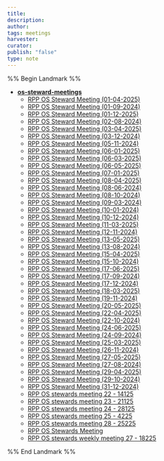 ```yaml
---
title: 
description: 
author: 
tags: meetings
harvester: 
curator: 
publish: "false"
type: note
---
```

%% Begin Landmark %%
- **[os-steward-meetings](notes/rpp/rpp-archive/rpp-meetings/os-steward-meetings/os-steward-meetings.md)**
  - [RPP OS Steward Meeting (01-04-2025)](notes/rpp/rpp-archive/rpp-meetings/os-steward-meetings/RPP%20OS%20Steward%20Meeting%20(01-04-2025).md)
  - [RPP OS Steward Meeting (01-09-2024)](notes/rpp/rpp-archive/rpp-meetings/os-steward-meetings/RPP%20OS%20Steward%20Meeting%20(01-09-2024).md)
  - [RPP OS Steward Meeting (01-12-2025)](notes/rpp/rpp-archive/rpp-meetings/os-steward-meetings/RPP%20OS%20Steward%20Meeting%20(01-12-2025).md)
  - [RPP OS Steward Meeting (02-08-2024)](notes/rpp/rpp-archive/rpp-meetings/os-steward-meetings/RPP%20OS%20Steward%20Meeting%20(02-08-2024).md)
  - [RPP OS Steward Meeting (03-04-2025)](notes/rpp/rpp-archive/rpp-meetings/os-steward-meetings/RPP%20OS%20Steward%20Meeting%20(03-04-2025).md)
  - [RPP OS Steward Meeting (03-12-2024)](notes/rpp/rpp-archive/rpp-meetings/os-steward-meetings/RPP%20OS%20Steward%20Meeting%20(03-12-2024).md)
  - [RPP OS Steward Meeting (05-11-2024)](notes/rpp/rpp-archive/rpp-meetings/os-steward-meetings/RPP%20OS%20Steward%20Meeting%20(05-11-2024).md)
  - [RPP OS Steward Meeting (06-01-2025)](notes/rpp/rpp-archive/rpp-meetings/os-steward-meetings/RPP%20OS%20Steward%20Meeting%20(06-01-2025).md)
  - [RPP OS Steward Meeting (06-03-2025)](notes/rpp/rpp-archive/rpp-meetings/os-steward-meetings/RPP%20OS%20Steward%20Meeting%20(06-03-2025).md)
  - [RPP OS Steward Meeting (06-05-2025)](notes/rpp/rpp-archive/rpp-meetings/os-steward-meetings/RPP%20OS%20Steward%20Meeting%20(06-05-2025).md)
  - [RPP OS Steward Meeting (07-01-2025)](notes/rpp/rpp-archive/rpp-meetings/os-steward-meetings/RPP%20OS%20Steward%20Meeting%20(07-01-2025).md)
  - [RPP OS Steward Meeting (08-04-2025)](notes/rpp/rpp-archive/rpp-meetings/os-steward-meetings/RPP%20OS%20Steward%20Meeting%20(08-04-2025).md)
  - [RPP OS Steward Meeting (08-06-2024)](notes/rpp/rpp-archive/rpp-meetings/os-steward-meetings/RPP%20OS%20Steward%20Meeting%20(08-06-2024).md)
  - [RPP OS Steward Meeting (08-10-2024)](notes/rpp/rpp-archive/rpp-meetings/os-steward-meetings/RPP%20OS%20Steward%20Meeting%20(08-10-2024).md)
  - [RPP OS Steward Meeting (09-03-2024)](notes/rpp/rpp-archive/rpp-meetings/os-steward-meetings/RPP%20OS%20Steward%20Meeting%20(09-03-2024).md)
  - [RPP OS Steward Meeting (10-01-2024)](notes/rpp/rpp-archive/rpp-meetings/os-steward-meetings/RPP%20OS%20Steward%20Meeting%20(10-01-2024).md)
  - [RPP OS Steward Meeting (10-12-2024)](notes/rpp/rpp-archive/rpp-meetings/os-steward-meetings/RPP%20OS%20Steward%20Meeting%20(10-12-2024).md)
  - [RPP OS Steward Meeting (11-03-2025)](notes/rpp/rpp-archive/rpp-meetings/os-steward-meetings/RPP%20OS%20Steward%20Meeting%20(11-03-2025).md)
  - [RPP OS Steward Meeting (12-11-2024)](notes/rpp/rpp-archive/rpp-meetings/os-steward-meetings/RPP%20OS%20Steward%20Meeting%20(12-11-2024).md)
  - [RPP OS Steward Meeting (13-05-2025)](notes/rpp/rpp-archive/rpp-meetings/os-steward-meetings/RPP%20OS%20Steward%20Meeting%20(13-05-2025).md)
  - [RPP OS Steward Meeting (13-08-2024)](notes/rpp/rpp-archive/rpp-meetings/os-steward-meetings/RPP%20OS%20Steward%20Meeting%20(13-08-2024).md)
  - [RPP OS Steward Meeting (15-04-2025)](notes/rpp/rpp-archive/rpp-meetings/os-steward-meetings/RPP%20OS%20Steward%20Meeting%20(15-04-2025).md)
  - [RPP OS Steward Meeting (15-10-2024)](notes/rpp/rpp-archive/rpp-meetings/os-steward-meetings/RPP%20OS%20Steward%20Meeting%20(15-10-2024).md)
  - [RPP OS Steward Meeting (17-06-2025)](notes/rpp/rpp-archive/rpp-meetings/os-steward-meetings/RPP%20OS%20Steward%20Meeting%20(17-06-2025).md)
  - [RPP OS Steward Meeting (17-09-2024)](notes/rpp/rpp-archive/rpp-meetings/os-steward-meetings/RPP%20OS%20Steward%20Meeting%20(17-09-2024).md)
  - [RPP OS Steward Meeting (17-12-2024)](notes/rpp/rpp-archive/rpp-meetings/os-steward-meetings/RPP%20OS%20Steward%20Meeting%20(17-12-2024).md)
  - [RPP OS Steward Meeting (18-03-2025)](notes/rpp/rpp-archive/rpp-meetings/os-steward-meetings/RPP%20OS%20Steward%20Meeting%20(18-03-2025).md)
  - [RPP OS Steward Meeting (19-11-2024)](notes/rpp/rpp-archive/rpp-meetings/os-steward-meetings/RPP%20OS%20Steward%20Meeting%20(19-11-2024).md)
  - [RPP OS Steward Meeting (20-05-2025)](notes/rpp/rpp-archive/rpp-meetings/os-steward-meetings/RPP%20OS%20Steward%20Meeting%20(20-05-2025).md)
  - [RPP OS Steward Meeting (22-04-2025)](notes/rpp/rpp-archive/rpp-meetings/os-steward-meetings/RPP%20OS%20Steward%20Meeting%20(22-04-2025).md)
  - [RPP OS Steward Meeting (22-10-2024)](notes/rpp/rpp-archive/rpp-meetings/os-steward-meetings/RPP%20OS%20Steward%20Meeting%20(22-10-2024).md)
  - [RPP OS Steward Meeting (24-06-2025)](notes/rpp/rpp-archive/rpp-meetings/os-steward-meetings/RPP%20OS%20Steward%20Meeting%20(24-06-2025).md)
  - [RPP OS Steward Meeting (24-09-2024)](notes/rpp/rpp-archive/rpp-meetings/os-steward-meetings/RPP%20OS%20Steward%20Meeting%20(24-09-2024).md)
  - [RPP OS Steward Meeting (25-03-2025)](notes/rpp/rpp-archive/rpp-meetings/os-steward-meetings/RPP%20OS%20Steward%20Meeting%20(25-03-2025).md)
  - [RPP OS Steward Meeting (26-11-2024)](notes/rpp/rpp-archive/rpp-meetings/os-steward-meetings/RPP%20OS%20Steward%20Meeting%20(26-11-2024).md)
  - [RPP OS Steward Meeting (27-05-2025)](notes/rpp/rpp-archive/rpp-meetings/os-steward-meetings/RPP%20OS%20Steward%20Meeting%20(27-05-2025).md)
  - [RPP OS Steward Meeting (27-08-2024)](notes/rpp/rpp-archive/rpp-meetings/os-steward-meetings/RPP%20OS%20Steward%20Meeting%20(27-08-2024).md)
  - [RPP OS Steward Meeting (29-04-2025)](notes/rpp/rpp-archive/rpp-meetings/os-steward-meetings/RPP%20OS%20Steward%20Meeting%20(29-04-2025).md)
  - [RPP OS Steward Meeting (29-10-2024)](notes/rpp/rpp-archive/rpp-meetings/os-steward-meetings/RPP%20OS%20Steward%20Meeting%20(29-10-2024).md)
  - [RPP OS Steward Meeting (31-12-2024)](notes/rpp/rpp-archive/rpp-meetings/os-steward-meetings/RPP%20OS%20Steward%20Meeting%20(31-12-2024).md)
  - [RPP OS stewards meeting 22 - 14125 ](notes/rpp/rpp-archive/rpp-meetings/os-steward-meetings/RPP%20OS%20stewards%20meeting%2022%20-%2014125%20.md)
  - [RPP OS stewards meeting 23 - 21125 ](notes/rpp/rpp-archive/rpp-meetings/os-steward-meetings/RPP%20OS%20stewards%20meeting%2023%20-%2021125%20.md)
  - [RPP OS stewards meeting 24 - 28125](notes/rpp/rpp-archive/rpp-meetings/os-steward-meetings/RPP%20OS%20stewards%20meeting%2024%20-%2028125.md)
  - [RPP OS stewards meeting 25 - 4225](notes/rpp/rpp-archive/rpp-meetings/os-steward-meetings/RPP%20OS%20stewards%20meeting%2025%20-%204225.md)
  - [RPP OS stewards meeting 28 - 25225](notes/rpp/rpp-archive/rpp-meetings/os-steward-meetings/RPP%20OS%20stewards%20meeting%2028%20-%2025225.md)
  - [RPP OS Stewards Meeting](notes/rpp/rpp-archive/rpp-meetings/os-steward-meetings/RPP%20OS%20Stewards%20Meeting.md)
  - [RPP OS stewards weekly meeting 27 - 18225](notes/rpp/rpp-archive/rpp-meetings/os-steward-meetings/RPP%20OS%20stewards%20weekly%20meeting%2027%20-%2018225.md)

%% End Landmark %%